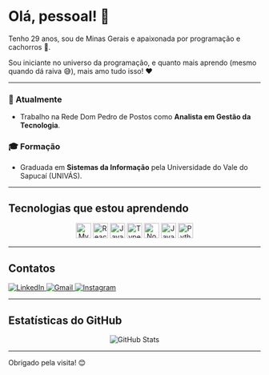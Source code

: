 # Olá, pessoal! 👋

Tenho 29 anos, sou de Minas Gerais e apaixonada por programação e cachorros 🐶.

Sou iniciante no universo da programação, e quanto mais aprendo (mesmo quando dá raiva 😅), mais amo tudo isso! ❤️

---

### 💼 Atualmente
- Trabalho na Rede Dom Pedro de Postos como **Analista em Gestão da Tecnologia**.

### 🎓 Formação
- Graduada em **Sistemas da Informação** pela Universidade do Vale do Sapucaí (UNIVÁS).

---

## Tecnologias que estou aprendendo

<p align="center">
  <img alt="MySQL" height="30" src="https://cdn.jsdelivr.net/gh/devicons/devicon/icons/mysql/mysql-original.svg" />
  <img alt="React" height="30" src="https://cdn.jsdelivr.net/gh/devicons/devicon/icons/react/react-original.svg" />
  <img alt="JavaScript" height="30" src="https://cdn.jsdelivr.net/gh/devicons/devicon/icons/javascript/javascript-original.svg" />
  <img alt="TypeScript" height="30" src="https://cdn.jsdelivr.net/gh/devicons/devicon/icons/typescript/typescript-original.svg" />
  <img alt="Node.js" height="30" src="https://cdn.jsdelivr.net/gh/devicons/devicon/icons/nodejs/nodejs-original.svg" />
  <img alt="Java" height="30" src="https://cdn.jsdelivr.net/gh/devicons/devicon/icons/java/java-original.svg" />
  <img alt="Python" height="30" src="https://cdn.jsdelivr.net/gh/devicons/devicon/icons/python/python-original.svg" />
</p>

---

## Contatos

<p>
  <a href="https://www.linkedin.com/in/cintiamariana/" target="_blank">
    <img alt="LinkedIn" src="https://img.shields.io/badge/LinkedIn-0077B5?style=for-the-badge&logo=linkedin&logoColor=white" />
  </a>
  <a href="mailto:cintiamariana.c.o@gmail.com" target="_blank">
    <img alt="Gmail" src="https://img.shields.io/badge/Gmail-D14836?style=for-the-badge&logo=gmail&logoColor=white" />
  </a>
  <a href="https://www.instagram.com/CintiaMariana/" target="_blank">
    <img alt="Instagram" src="https://img.shields.io/badge/Instagram-E4405F?style=for-the-badge&logo=instagram&logoColor=white" />
  </a>
</p>

---

## Estatísticas do GitHub

<p align="center">
  <img src="https://github-readme-stats.vercel.app/api?username=CintiaMariana&show_icons=true&theme=radical" alt="GitHub Stats" />
</p>

---

Obrigado pela visita! 😊
